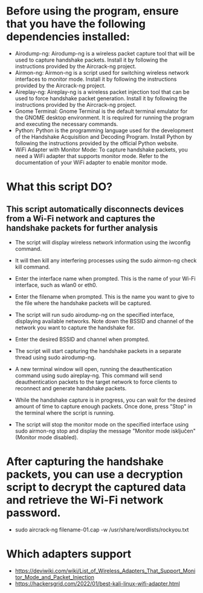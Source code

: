 # Before using the program, ensure that you have the following dependencies installed:

- Airodump-ng: Airodump-ng is a wireless packet capture tool that will be used to capture handshake packets. Install it by following the instructions provided by the Aircrack-ng project.
- Airmon-ng: Airmon-ng is a script used for switching wireless network interfaces to monitor mode. Install it by following the instructions provided by the Aircrack-ng project.
- Aireplay-ng: Aireplay-ng is a wireless packet injection tool that can be used to force handshake packet generation. Install it by following the instructions provided by the Aircrack-ng project.
- Gnome Terminal: Gnome Terminal is the default terminal emulator for the GNOME desktop environment. It is required for running the program and executing the necessary commands.
- Python: Python is the programming language used for the development of the Handshake Acquisition and Decoding Program. Install Python by following the instructions provided by the official Python website.
- WiFi Adapter with Monitor Mode: To capture handshake packets, you need a WiFi adapter that supports monitor mode. Refer to the documentation of your WiFi adapter to enable monitor mode.

# What this script DO?

## This script automatically disconnects devices from a Wi-Fi network and captures the handshake packets for further analysis

- The script will display wireless network information using the iwconfig command.

- It will then kill any interfering processes using the sudo airmon-ng check kill command.

- Enter the interface name when prompted. This is the name of your Wi-Fi interface, such as wlan0 or eth0.

- Enter the filename when prompted. This is the name you want to give to the file where the handshake packets will be captured.

- The script will run sudo airodump-ng on the specified interface, displaying available networks. Note down the BSSID and channel of the network you want to capture the handshake for.

- Enter the desired BSSID and channel when prompted.

- The script will start capturing the handshake packets in a separate thread using sudo airodump-ng.

- A new terminal window will open, running the deauthentication command using sudo aireplay-ng. This command will send deauthentication packets to the target network to force clients to reconnect and generate handshake packets.

- While the handshake capture is in progress, you can wait for the desired amount of time to capture enough packets. Once done, press "Stop" in the terminal where the script is running.

- The script will stop the monitor mode on the specified interface using sudo airmon-ng stop and display the message "Monitor mode isključen" (Monitor mode disabled).
# After capturing the handshake packets, you can use a decryption script to decrypt the captured data and retrieve the Wi-Fi network password.
- sudo aircrack-ng filename-01.cap -w /usr/share/wordlists/rockyou.txt
# Which adapters support
- https://deviwiki.com/wiki/List_of_Wireless_Adapters_That_Support_Monitor_Mode_and_Packet_Injection
- https://hackersgrid.com/2022/01/best-kali-linux-wifi-adapter.html


